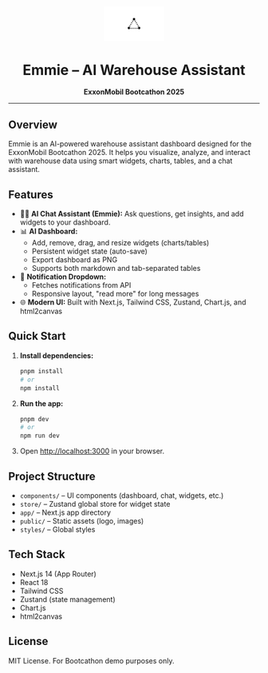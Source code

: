 <div align="center">
  <img src="public/placeholder-logo.png" alt="Emmie Logo" width="120" />
  
  # Emmie – AI Warehouse Assistant
  
  <b>ExxonMobil Bootcathon 2025</b>
</div>

---

## Overview

Emmie is an AI-powered warehouse assistant dashboard designed for the ExxonMobil Bootcathon 2025. It helps you visualize, analyze, and interact with warehouse data using smart widgets, charts, tables, and a chat assistant.

## Features

- 🧑‍💼 **AI Chat Assistant (Emmie):** Ask questions, get insights, and add widgets to your dashboard.
- 📊 **AI Dashboard:**
  - Add, remove, drag, and resize widgets (charts/tables)
  - Persistent widget state (auto-save)
  - Export dashboard as PNG
  - Supports both markdown and tab-separated tables
- 🔔 **Notification Dropdown:**
  - Fetches notifications from API
  - Responsive layout, "read more" for long messages
- 🌐 **Modern UI:** Built with Next.js, Tailwind CSS, Zustand, Chart.js, and html2canvas

## Quick Start

1. **Install dependencies:**
   ```bash
   pnpm install
   # or
   npm install
   ```
2. **Run the app:**
   ```bash
   pnpm dev
   # or
   npm run dev
   ```
3. Open [http://localhost:3000](http://localhost:3000) in your browser.

## Project Structure

- `components/` – UI components (dashboard, chat, widgets, etc.)
- `store/` – Zustand global store for widget state
- `app/` – Next.js app directory
- `public/` – Static assets (logo, images)
- `styles/` – Global styles

## Tech Stack

- Next.js 14 (App Router)
- React 18
- Tailwind CSS
- Zustand (state management)
- Chart.js
- html2canvas

## License

MIT License. For Bootcathon demo purposes only.